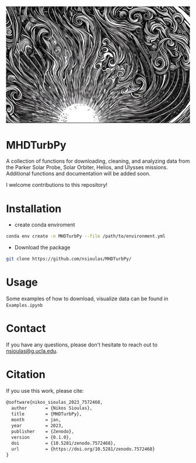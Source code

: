 ![MHDTurbpy](logo/final.png "turb")


# MHDTurbPy
A collection of functions for downloading, cleaning, and analyzing data from the Parker Solar Probe, 
Solar Orbiter, Helios, and Ulysses missions. Additional functions and documentation will be added soon.


 I welcome contributions to this repository!



# Installation
  - create conda enviroment
  
```bash
conda env create -n MHDTurbPy --file /path/to/environment.yml
```

 - Download the package
``` bash
git clone https://github.com/nsioulas/MHDTurbPy/
```

# Usage

Some examples of how to download, visualize data can be found in ```Examples.ipynb```

# Contact
If you have any questions, please don't hesitate to reach out to nsioulas@g.ucla.edu.

# Citation

If you use this work, please cite:

```
@software{nikos_sioulas_2023_7572468,
  author       = {Nikos Sioulas},
  title        = {MHDTurbPy},
  month        = jan,
  year         = 2023,
  publisher    = {Zenodo},
  version      = {0.1.0},
  doi          = {10.5281/zenodo.7572468},
  url          = {https://doi.org/10.5281/zenodo.7572468}
}
```



